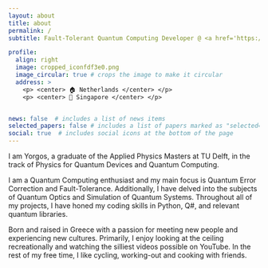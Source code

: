 ```yaml
---
layout: about
title: about
permalink: /
subtitle: Fault-Tolerant Quantum Computing Developer @ <a href='https://www.entropicalabs.com/'>Entropica Labs</a>

profile:
  align: right
  image: cropped_iconfdf3e0.png
  image_circular: true # crops the image to make it circular
  address: >
    <p> <center> 🏠 Netherlands </center> </p>
    <p> <center> 💼 Singapore </center> </p>


news: false  # includes a list of news items
selected_papers: false # includes a list of papers marked as "selected={true}"
social: true  # includes social icons at the bottom of the page
---
```


I am Yorgos, a graduate of the Applied Physics Masters at TU Delft, in the track of Physics for Quantum Devices and Quantum Computing.

I am a Quantum Computing enthusiast and my main focus is Quantum Error Correction and Fault-Tolerance.
Additionally, I have delved into the subjects of Quantum Optics and Simulation of Quantum Systems.
Throughout all of my projects, I have honed my coding skills in Python, Q#, and relevant quantum libraries. 

Born and raised in Greece with a passion for meeting new people and experiencing new cultures.
Primarily, I enjoy looking at the ceiling recreationally and watching the silliest videos possible on YouTube.
In the rest of my free time, I like cycling, working-out and cooking with friends.